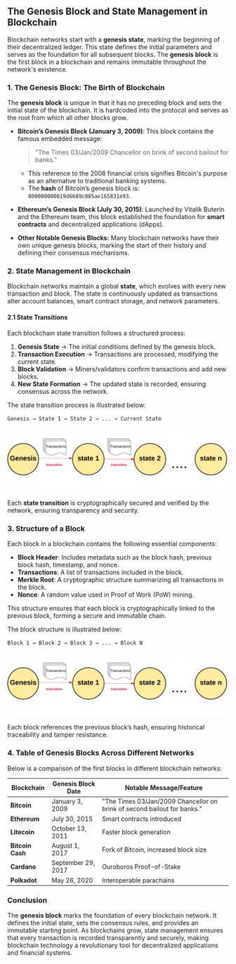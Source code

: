 ## **The Genesis Block and State Management in Blockchain**

Blockchain networks start with a **genesis state**, marking the beginning of their decentralized ledger. This state defines the initial parameters and serves as the foundation for all subsequent blocks. The **genesis block** is the first block in a blockchain and remains immutable throughout the network's existence.

### **1. The Genesis Block: The Birth of Blockchain**

The **genesis block** is unique in that it has no preceding block and sets the initial state of the blockchain. It is hardcoded into the protocol and serves as the root from which all other blocks grow.

- **Bitcoin’s Genesis Block (January 3, 2009)**: This block contains the famous embedded message:
  > "The Times 03/Jan/2009 Chancellor on brink of second bailout for banks."
  - This reference to the 2008 financial crisis signifies Bitcoin's purpose as an alternative to traditional banking systems.
  - The **hash** of Bitcoin’s genesis block is: `000000000019d6689c085ae165831e93`.

- **Ethereum’s Genesis Block (July 30, 2015)**: Launched by Vitalik Buterin and the Ethereum team, this block established the foundation for **smart contracts** and decentralized applications (dApps).

- **Other Notable Genesis Blocks:** Many blockchain networks have their own unique genesis blocks, marking the start of their history and defining their consensus mechanisms.

### **2. State Management in Blockchain**

Blockchain networks maintain a global **state**, which evolves with every new transaction and block. The state is continuously updated as transactions alter account balances, smart contract storage, and network parameters.

#### **2.1 State Transitions**
Each blockchain state transition follows a structured process:
1. **Genesis State** → The initial conditions defined by the genesis block.
2. **Transaction Execution** → Transactions are processed, modifying the current state.
3. **Block Validation** → Miners/validators confirm transactions and add new blocks.
4. **New State Formation** → The updated state is recorded, ensuring consensus across the network.

The state transition process is illustrated below:

```
Genesis → State 1 → State 2 → ... → Current State
```

![img1](https://raw.githubusercontent.com/AppsDevsLeon/Revista_blockchain/refs/heads/main/Day11/Images/2022-09-30_16-53-15-bcbf65bc94e7ce1618cbd9735f3f2ef3.webp)

Each **state transition** is cryptographically secured and verified by the network, ensuring transparency and security.

### **3. Structure of a Block**

Each block in a blockchain contains the following essential components:
- **Block Header**: Includes metadata such as the block hash, previous block hash, timestamp, and nonce.
- **Transactions**: A list of transactions included in the block.
- **Merkle Root**: A cryptographic structure summarizing all transactions in the block.
- **Nonce**: A random value used in Proof of Work (PoW) mining.

This structure ensures that each block is cryptographically linked to the previous block, forming a secure and immutable chain.

The block structure is illustrated below:

```
Block 1 → Block 2 → Block 3 → ... → Block N
```

![img1](https://raw.githubusercontent.com/AppsDevsLeon/Revista_blockchain/refs/heads/main/Day11/Images/2022-09-30_16-53-15-bcbf65bc94e7ce1618cbd9735f3f2ef3.webp)

Each block references the previous block’s hash, ensuring historical traceability and tamper resistance.

### **4. Table of Genesis Blocks Across Different Networks**

Below is a comparison of the first blocks in different blockchain networks:

| Blockchain  | Genesis Block Date  | Notable Message/Feature |
|-------------|---------------------|-------------------------|
| **Bitcoin** | January 3, 2009     | "The Times 03/Jan/2009 Chancellor on brink of second bailout for banks." |
| **Ethereum** | July 30, 2015      | Smart contracts introduced |
| **Litecoin** | October 13, 2011   | Faster block generation |
| **Bitcoin Cash** | August 1, 2017  | Fork of Bitcoin, increased block size |
| **Cardano** | September 29, 2017  | Ouroboros Proof-of-Stake |
| **Polkadot** | May 26, 2020       | Interoperable parachains |

### **Conclusion**

The **genesis block** marks the foundation of every blockchain network. It defines the initial state, sets the consensus rules, and provides an immutable starting point. As blockchains grow, state management ensures that every transaction is recorded transparently and securely, making blockchain technology a revolutionary tool for decentralized applications and financial systems.

